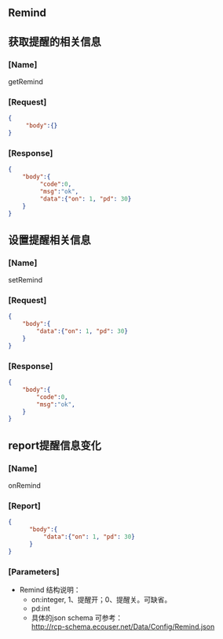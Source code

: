 ## Remind
## 获取提醒的相关信息
### [Name]
getRemind
### [Request]
```json
{
     "body":{}
}
```
### [Response]
```json
{
    "body":{
         "code":0,
         "msg":"ok",
         "data":{"on": 1, "pd": 30}
    }
}
```

## 设置提醒相关信息
### [Name]
setRemind
### [Request]
```json
{
    "body":{
        "data":{"on": 1, "pd": 30}
    }
}
```

### [Response]
```json
{
    "body":{
        "code":0,
        "msg":"ok",
    }
}
```
## report提醒信息变化
### [Name]
onRemind
### [Report]
```json
{
      "body":{
          "data":{"on": 1, "pd": 30}
      }
}
```
### [Parameters]
* Remind 结构说明：
  *  on:integer, 1、提醒开；0、提醒关。可缺省。
  *  pd:int
  * 具体的json schema 可参考：<br/>
    http://rcp-schema.ecouser.net/Data/Config/Remind.json
